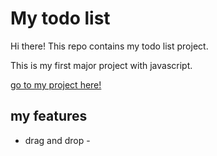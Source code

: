 # My todo list
Hi there! This repo contains my todo list project.

This is my first major project with javascript.

[go to my project here!](https://yairderry.github.io/pre-course-2021-final-boilerplate/src/index)

## my features
* drag and drop - 

